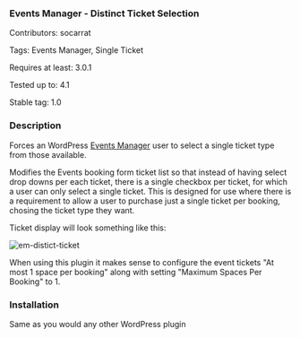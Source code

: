 ### Events Manager - Distinct Ticket Selection

Contributors: socarrat

Tags: Events Manager, Single Ticket

Requires at least: 3.0.1

Tested up to: 4.1

Stable tag: 1.0

### Description

Forces an WordPress [Events Manager](http://wp-events-plugin.com/) user to select a single ticket type from those available.

Modifies the Events booking form ticket list so that instead of having select drop downs per each ticket, there is a single checkbox per ticket, for which a user can only select a single ticket. This is designed for use where there is a requirement to allow a user to purchase just a single ticket per booking, chosing the ticket type they want.

Ticket display will look something like this:

![em-distict-ticket](https://cloud.githubusercontent.com/assets/540165/6030650/d2b9b27a-abf0-11e4-879d-0d8aa88f2cf8.jpg)

When using this plugin it makes sense to configure the event tickets "At most 1 space per booking" along with setting "Maximum Spaces Per Booking" to 1.

### Installation

Same as you would any other WordPress plugin